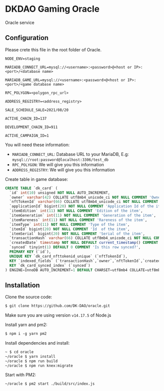 # DKDAO Gaming Oracle

Oracle service

## Configuration

Please crete this file in the root folder of Oracle.

```env
NODE_ENV=staging

MARIADB_CONNECT_URL=mysql://<username>:<password>@<host or IP>:<port>/<database name>

MARIADB_GAME_URL=mysql://<username>:<password>@<host or IP>:<port>/<game database name>

RPC_POLYGON=<polygon_rpc_url>

ADDRESS_REGISTRY=<address_registry>

SALE_SCHEDULE_SALE=2021/08/20

ACTIVE_CHAIN_ID=137

DEVELOPMENT_CHAIN_ID=911

ACTIVE_CAMPAIGN_ID=1
```

You will need these information:

- `MARIADB_CONNECT_URL`: Database URL to your MariaDB, E.g: `mysql://root:password@localhost:3306/test_db`
- `RPC_POLYGON`: We will give you this information
- `ADDRESS_REGISTRY`: We will give you this information

Create table in game database:

```sql
CREATE TABLE `dk_card` (
  `id` int(10) unsigned NOT NULL AUTO_INCREMENT,
  `owner` varchar(42) COLLATE utf8mb4_unicode_ci NOT NULL COMMENT 'Owner of NFT token',
  `nftTokenId` varchar(66) COLLATE utf8mb4_unicode_ci NOT NULL COMMENT 'Token id of NFT',
  `applicationId` bigint(20) NOT NULL COMMENT 'Application Id of the item',
  `itemEdition` int(11) NOT NULL COMMENT 'Edition of the item',
  `itemGeneration` int(11) NOT NULL COMMENT 'Generation of the item',
  `itemRareness` int(11) NOT NULL COMMENT 'Rareness of the item',
  `itemType` int(11) NOT NULL COMMENT 'Type of the item',
  `itemId` bigint(20) NOT NULL COMMENT 'Id  of the item',
  `itemSerial` bigint(20) NOT NULL COMMENT 'Serial of the item',
  `transactionHash` varchar(66) COLLATE utf8mb4_unicode_ci NOT NULL COMMENT 'Transaction of the issuance',
  `createdDate` timestamp NOT NULL DEFAULT current_timestamp() COMMENT 'Created date',
  `synced` tinyint(1) DEFAULT 0 COMMENT 'Is this row synced?',
  PRIMARY KEY (`id`),
  UNIQUE KEY `dk_card_nfttokenid_unique` (`nftTokenId`),
  KEY `indexed_fields` (`transactionHash`,`owner`,`nftTokenId`,`createdDate`),
  KEY `dk_card_synced_index` (`synced`)
) ENGINE=InnoDB AUTO_INCREMENT=1 DEFAULT CHARSET=utf8mb4 COLLATE=utf8mb4_unicode_ci;
```

## Installation

Clone the source code:

```txt
$ git clone https://github.com/DK-DAO/oracle.git
```

Make sure you are using version `v14.17.5` of Node.js

Install yarn and pm2:

```txt
$ npm i -g yarn pm2
```

Install dependencies and install:

```txt
~ $ cd oracle
~/oracle $ yarn install
~/oracle $ npm run build
~/oracle $ npm run knex:migrate
```

Start with PM2:

```txt
~/oracle $ pm2 start ./build/src/index.js
```
